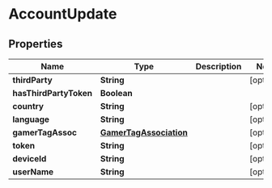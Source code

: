 

# AccountUpdate


## Properties

| Name | Type | Description | Notes |
|------------ | ------------- | ------------- | -------------|
|**thirdParty** | **String** |  |  [optional] |
|**hasThirdPartyToken** | **Boolean** |  |  |
|**country** | **String** |  |  [optional] |
|**language** | **String** |  |  [optional] |
|**gamerTagAssoc** | [**GamerTagAssociation**](GamerTagAssociation.md) |  |  [optional] |
|**token** | **String** |  |  [optional] |
|**deviceId** | **String** |  |  [optional] |
|**userName** | **String** |  |  [optional] |



